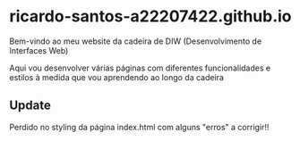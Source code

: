 # ricardo-santos-a22207422.github.io

Bem-vindo ao meu website da cadeira de DIW (Desenvolvimento de Interfaces Web)

Aqui vou desenvolver várias páginas com diferentes funcionalidades e estilos à medida que vou aprendendo ao longo da cadeira

## Update

Perdido no styling da página index.html com alguns "erros" a corrigir!!